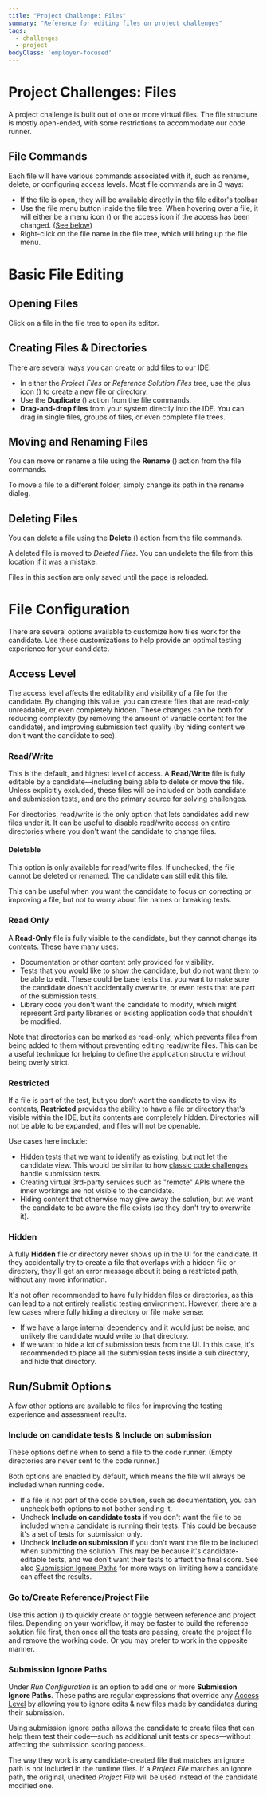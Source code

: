 ```yaml
---
title: "Project Challenge: Files"
summary: "Reference for editing files on project challenges"
tags:
  - challenges
  - project
bodyClass: 'employer-focused'
---
```


# Project Challenges: Files

A project challenge is built out of one or more virtual files. The file structure is mostly open-ended, with some restrictions to accommodate our code runner.

## File Commands

Each file will have various commands associated with it, such as rename, delete, or configuring access levels. Most file commands are in 3 ways:

- If the file is open, they will be available directly in the file editor's toolbar
- Use the file menu button inside the file tree. When hovering over a file, it will either be a menu icon (<span class="icon-actions-menu"></span>) or the access icon if the access has been changed. ([See below](#access-level))
- Right-click on the file name in the file tree, which will bring up the file menu.

# Basic File Editing

## Opening Files

Click on a file in the file tree to open its editor.

## Creating Files & Directories

There are several ways you can create or add files to our IDE:

- In either the _Project Files_ or _Reference Solution Files_ tree, use the plus icon (<span class="icon-plus"></span>) to create a new file or directory.
- Use the **Duplicate** (<span class="icon-duplicate"></span>) action from the file commands.
- **Drag-and-drop files** from your system directly into the IDE. You can drag in single files, groups of files, or even complete file trees.

## Moving and Renaming Files

You can move or rename a file using the **Rename** (<span class="icon-substitute"></span>) action from the file commands.

To move a file to a different folder, simply change its path in the rename dialog.

## Deleting Files

You can delete a file using the **Delete** (<span class="icon-trashcan"></span>) action from the file commands.

A deleted file is moved to _Deleted Files_. You can undelete the file from this location if it was a mistake.

<div class="note-box not-box-warning">
Files in this section are only saved until the page is reloaded.
</div>

# File Configuration

There are several options available to customize how files work for the candidate. Use these customizations to help provide an optimal testing experience for your candidate.

## Access Level

The access level affects the editability and visibility of a file for the candidate. By changing this value, you can create files that are read-only, unreadable, or even completely hidden. These changes can be both for reducing complexity (by removing the amount of variable content for the candidate), and improving submission test quality (by hiding content we don't want the candidate to see).

### Read/Write

This is the default, and highest level of access. A **Read/Write** file is fully editable by a candidate—including being able to delete or move the file. Unless explicitly excluded, these files will be included on both candidate and submission tests, and are the primary source for solving challenges.

<div class="note-box">
For directories, read/write is the only option that lets candidates add new files under it. It can be useful to disable read/write access on entire directories where you don't want the candidate to change files.
</div>

#### Deletable

This option is only available for read/write files. If unchecked, the file cannot be deleted or renamed. The candidate can still edit this file.

This can be useful when you want the candidate to focus on correcting or improving a file, but not to worry about file names or breaking tests.

### Read Only

A **Read-Only** file is fully visible to the candidate, but they cannot change its contents. These have many uses:

- Documentation or other content only provided for visibility.
- Tests that you would like to show the candidate, but do not want them to be able to edit. These could be base tests that you want to make sure the candidate doesn't accidentally overwrite, or even tests that are part of the submission tests.
- Library code you don't want the candidate to modify, which might represent 3rd party libraries or existing application code that shouldn't be modified.

<div class="note-box">
Note that directories can be marked as read-only, which prevents files from being added to them without preventing editing read/write files. This can be a useful technique for helping to define the application structure without being overly strict.
</div>

### Restricted

If a file is part of the test, but you don't want the candidate to view its contents, **Restricted** provides the ability to have a file or directory that's visible within the IDE, but its contents are completely hidden. Directories will not be able to be expanded, and files will not be openable.

Use cases here include:

- Hidden tests that we want to identify as existing, but not let the candidate view. This would be similar to how [classic code challenges](/kb/hire/challenges/code) handle submission tests.
- Creating virtual 3rd-party services such as "remote" APIs where the inner workings are not visible to the candidate.
- Hiding content that otherwise may give away the solution, but we want the candidate to be aware the file exists (so they don't try to overwrite it).

### Hidden

A fully **Hidden** file or directory never shows up in the UI for the candidate. If they accidentally try to create a file that overlaps with a hidden file or directory, they'll get an error message about it being a restricted path, without any more information.

It's not often recommended to have fully hidden files or directories, as this can lead to a not entirely realistic testing environment. However, there are a few cases where fully hiding a directory or file make sense:

- If we have a large internal dependency and it would just be noise, and unlikely the candidate would write to that directory.
- If we want to hide a lot of submission tests from the UI. In this case, it's recommended to place all the submission tests inside a sub directory, and hide that directory.

## Run/Submit Options

A few other options are available to files for improving the testing experience and assessment results.

### Include on candidate tests & Include on submission

These options define when to send a file to the code runner. (Empty directories are never sent to the code runner.)

Both options are enabled by default, which means the file will always be included when running code.

- If a file is not part of the code solution, such as documentation, you can uncheck both options to not bother sending it.
- Uncheck **Include on candidate tests** if you don't want the file to be included when a candidate is running their tests. This could be because it's a set of tests for submission only.
- Uncheck **Include on submission** if you don't want the file to be included when submitting the solution. This may be because it's candidate-editable tests, and we don't want their tests to affect the final score. See also [Submission Ignore Paths](#submission-ignore-paths) for more ways on limiting how a candidate can affect the results.

### Go to/Create Reference/Project File

Use this action (<span class="icon-compare"></span>) to quickly create or toggle between reference and project files. Depending on your workflow, it may be faster to build the reference solution file first, then once all the tests are passing, create the project file and remove the working code. Or you may prefer to work in the opposite manner.

### Submission Ignore Paths

Under _Run Configuration_ is an option to add one or more **Submission Ignore Paths**. These paths are regular expressions that override any [Access Level](#access-level) by allowing you to ignore edits & new files made by candidates during their submission.

Using submission ignore paths allows the candidate to create files that can help them test their code—such as additional unit tests or specs—without affecting the submission scoring process.

The way they work is any candidate-created file that matches an ignore path is not included in the runtime files. If a _Project File_ matches an ignore path, the original, unedited _Project File_ will be used instead of the candidate modified one.
